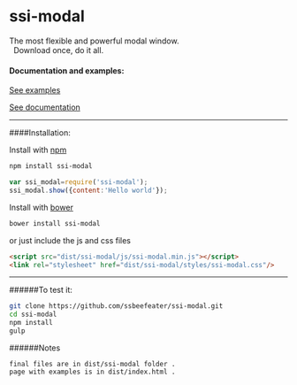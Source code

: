 # ssi-modal


The most flexible and powerful modal window.<br />
&nbsp;&nbsp;Download once, do it all.

#### Documentation and examples:


[See examples](http://ssbeefeater.github.io/#ssi-modal/examples)

[See documentation](http://ssbeefeater.github.io/#ssi-modal/documentation)


---

####Installation:


Install with [npm](https://www.npmjs.com/)

```sh
npm install ssi-modal
```
```javascript
var ssi_modal=require('ssi-modal');
ssi_modal.show({content:'Hello world'});
```

Install with [bower](http://bower.io/)

```sh
bower install ssi-modal
```

or just include the js and css files
```html
<script src="dist/ssi-modal/js/ssi-modal.min.js"></script>
<link rel="stylesheet" href="dist/ssi-modal/styles/ssi-modal.css"/> 
```
---

######To test it:
```sh
git clone https://github.com/ssbeefeater/ssi-modal.git
cd ssi-modal
npm install
gulp
```

######Notes

```
final files are in dist/ssi-modal folder .
page with examples is in dist/index.html .
```
